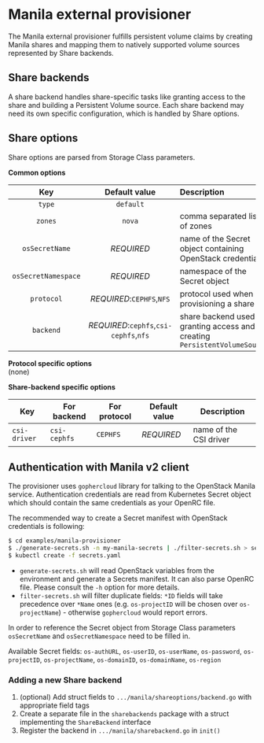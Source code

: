 # Manila external provisioner
The Manila external provisioner fulfills persistent volume claims by creating Manila shares and mapping them to natively supported volume sources represented by Share backends.

## Share backends
A share backend handles share-specific tasks like granting access to the share and building a Persistent Volume source. Each share backend may need its own specific configuration, which is handled by Share options.

## Share options
Share options are parsed from Storage Class parameters.

**Common options**

Key               | Default value | Description                                                                
:---------------: | :-----------: | :-----------
`type` | `default`     |                                                                            
`zones` | `nova`        | comma separated list of zones                                               
`osSecretName` | _REQUIRED_    | name of the Secret object containing OpenStack credentials                  
`osSecretNamespace` | _REQUIRED_    | namespace of the Secret object
`protocol` | _REQUIRED_:`CEPHFS`,`NFS`| protocol used when provisioning a share
`backend`  | _REQUIRED_:`cephfs`,`csi-cephfs`,`nfs`| share backend used for granting access and creating `PersistentVolumeSource`

**Protocol specific options**  
(none)

**Share-backend specific options**

Key | For backend | For protocol  | Default value | Description 
--- | ----------- | ------------- | ------------- | -----------
`csi-driver` | `csi-cephfs` | `CEPHFS` | _REQUIRED_ | name of the CSI driver

## Authentication with Manila v2 client
The provisioner uses `gophercloud` library for talking to the OpenStack Manila service. Authentication credentials are read from Kubernetes Secret object which should contain the same credentials as your OpenRC file.

The recommended way to create a Secret manifest with OpenStack credentials is following:
```bash
$ cd examples/manila-provisioner
$ ./generate-secrets.sh -n my-manila-secrets | ./filter-secrets.sh > secrets.yaml
$ kubectl create -f secrets.yaml
```
- `generate-secrets.sh` will read OpenStack variables from the environment and generate a Secrets manifest. It can also parse OpenRC file. Please consult the `-h` option for more details.
- `filter-secrets.sh` will filter duplicate fields: `*ID` fields will take precedence over `*Name` ones (e.g. `os-projectID` will be chosen over `os-projectName`) - otherwise `gophercloud` would report errors.

In order to reference the Secret object from Storage Class parameters `osSecretName` and `osSecretNamespace` need to be filled in.

Available Secret fields: `os-authURL`, `os-userID`, `os-userName`, `os-password`, `os-projectID`, `os-projectName`, `os-domainID`, `os-domainName`, `os-region`

### Adding a new Share backend
1. (optional) Add struct fields to `.../manila/shareoptions/backend.go` with appropriate field tags
2. Create a separate file in the `sharebackends` package with a struct implementing the `ShareBackend` interface
3. Register the backend in `.../manila/sharebackend.go` in `init()`
